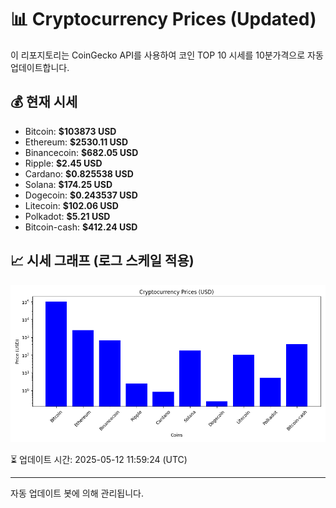 
# 📊 Cryptocurrency Prices (Updated)

이 리포지토리는 CoinGecko API를 사용하여 코인 TOP 10 시세를 10분가격으로 자동 업데이트합니다.

## 💰 현재 시세
- Bitcoin: **$103873 USD**
- Ethereum: **$2530.11 USD**
- Binancecoin: **$682.05 USD**
- Ripple: **$2.45 USD**
- Cardano: **$0.825538 USD**
- Solana: **$174.25 USD**
- Dogecoin: **$0.243537 USD**
- Litecoin: **$102.06 USD**
- Polkadot: **$5.21 USD**
- Bitcoin-cash: **$412.24 USD**

## 📈 시세 그래프 (로그 스케일 적용)
![Crypto Prices](crypto_prices.png)

⏳ 업데이트 시간: 2025-05-12 11:59:24 (UTC)

---
자동 업데이트 봇에 의해 관리됩니다.
